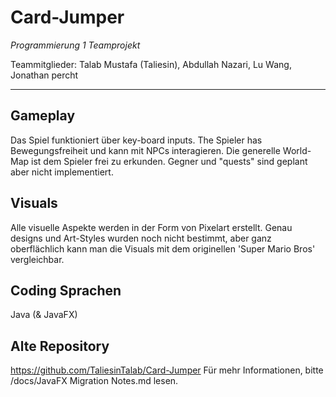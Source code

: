 # Card-Jumper
_Programmierung 1 Teamprojekt_

Teammitglieder: Talab Mustafa (Taliesin), Abdullah Nazari, Lu Wang, Jonathan percht
***
## Gameplay
Das Spiel funktioniert über key-board inputs. The Spieler has Bewegungsfreiheit und kann mit NPCs interagieren. Die generelle World-Map ist dem Spieler frei zu erkunden. Gegner und "quests" sind geplant aber nicht implementiert.
## Visuals
Alle visuelle Aspekte werden in der Form von Pixelart erstellt. Genau designs und Art-Styles wurden noch nicht bestimmt, aber ganz oberflächlich kann man die Visuals mit dem originellen 'Super Mario Bros' vergleichbar.

## Coding Sprachen
Java (& JavaFX)

## Alte Repository
https://github.com/TaliesinTalab/Card-Jumper
Für mehr Informationen, bitte /docs/JavaFX Migration Notes.md lesen.